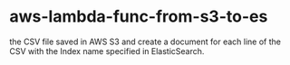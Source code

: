 # aws-lambda-func-from-s3-to-es
the CSV file saved in AWS S3 and create a document for each line of the CSV with the Index name specified in ElasticSearch.

